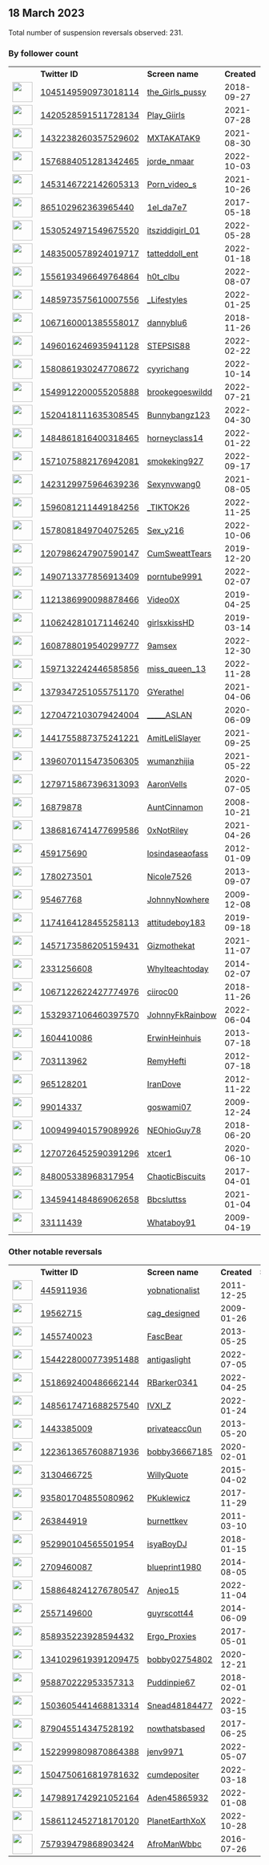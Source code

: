 
## 18 March 2023
Total number of suspension reversals observed: 231.

### By follower count
<table><tr><th></th><th align="left">Twitter ID</th><th align="left">Screen name</th>
<th align="left">Created</th><th align="left">Status</th><th align="left">Suspended</th><th align="left">Followers</th>
<tr><td><a href="https://pbs.twimg.com/profile_images/1587061014562066432/f_NGLFvn_normal.jpg"><img src="https://pbs.twimg.com/profile_images/1587061014562066432/f_NGLFvn_normal.jpg" width="40px" height="40px" align="center"/></a></td><td><a href="https://twitter.com/intent/user?user_id=1045149590973018114">1045149590973018114</a></td><td><a href="https://twitter.com/the_Girls_pussy">the_Girls_pussy</a></td><td>2018-09-27</td><td align="center"></td><td>2023-02-04</td><td>468178</td></tr>
<tr><td><a href="https://pbs.twimg.com/profile_images/1455764782196432896/N1fnybzG_normal.jpg"><img src="https://pbs.twimg.com/profile_images/1455764782196432896/N1fnybzG_normal.jpg" width="40px" height="40px" align="center"/></a></td><td><a href="https://twitter.com/intent/user?user_id=1420528591511728134">1420528591511728134</a></td><td><a href="https://twitter.com/Play_Giirls">Play_Giirls</a></td><td>2021-07-28</td><td align="center"></td><td>2023-02-04</td><td>345663</td></tr>
<tr><td><a href="https://pbs.twimg.com/profile_images/1579522936385347587/MQe2Uw5z_normal.jpg"><img src="https://pbs.twimg.com/profile_images/1579522936385347587/MQe2Uw5z_normal.jpg" width="40px" height="40px" align="center"/></a></td><td><a href="https://twitter.com/intent/user?user_id=1432238260357529602">1432238260357529602</a></td><td><a href="https://twitter.com/MXTAKATAK9">MXTAKATAK9</a></td><td>2021-08-30</td><td align="center"></td><td>2023-02-03</td><td>339427</td></tr>
<tr><td><a href="https://pbs.twimg.com/profile_images/1636936887859576832/Lld-VudS_normal.jpg"><img src="https://pbs.twimg.com/profile_images/1636936887859576832/Lld-VudS_normal.jpg" width="40px" height="40px" align="center"/></a></td><td><a href="https://twitter.com/intent/user?user_id=1576884051281342465">1576884051281342465</a></td><td><a href="https://twitter.com/jorde_nmaar">jorde_nmaar</a></td><td>2022-10-03</td><td align="center"></td><td>2023-02-04</td><td>313738</td></tr>
<tr><td><a href="https://pbs.twimg.com/profile_images/1636604651633008640/8fKDCbwJ_normal.jpg"><img src="https://pbs.twimg.com/profile_images/1636604651633008640/8fKDCbwJ_normal.jpg" width="40px" height="40px" align="center"/></a></td><td><a href="https://twitter.com/intent/user?user_id=1453146722142605313">1453146722142605313</a></td><td><a href="https://twitter.com/Porn_video_s">Porn_video_s</a></td><td>2021-10-26</td><td align="center"></td><td>2023-02-04</td><td>302174</td></tr>
<tr><td><a href="https://pbs.twimg.com/profile_images/1270676762607960064/NOzrFktV_normal.jpg"><img src="https://pbs.twimg.com/profile_images/1270676762607960064/NOzrFktV_normal.jpg" width="40px" height="40px" align="center"/></a></td><td><a href="https://twitter.com/intent/user?user_id=865102962363965440">865102962363965440</a></td><td><a href="https://twitter.com/1el_da7e7">1el_da7e7</a></td><td>2017-05-18</td><td align="center"></td><td>2022-08-15</td><td>253066</td></tr>
<tr><td><a href="https://pbs.twimg.com/profile_images/1636580331578101760/-lNkSU8w_normal.jpg"><img src="https://pbs.twimg.com/profile_images/1636580331578101760/-lNkSU8w_normal.jpg" width="40px" height="40px" align="center"/></a></td><td><a href="https://twitter.com/intent/user?user_id=1530524971549675520">1530524971549675520</a></td><td><a href="https://twitter.com/itsziddigirl_01">itsziddigirl_01</a></td><td>2022-05-28</td><td align="center"></td><td>2023-02-03</td><td>225918</td></tr>
<tr><td><a href="https://pbs.twimg.com/profile_images/1612151679918673922/1E_4cY6l_normal.jpg"><img src="https://pbs.twimg.com/profile_images/1612151679918673922/1E_4cY6l_normal.jpg" width="40px" height="40px" align="center"/></a></td><td><a href="https://twitter.com/intent/user?user_id=1483500578924019717">1483500578924019717</a></td><td><a href="https://twitter.com/tatteddoll_ent">tatteddoll_ent</a></td><td>2022-01-18</td><td align="center"></td><td>2023-02-04</td><td>223895</td></tr>
<tr><td><a href="https://pbs.twimg.com/profile_images/1575715618791170048/pg_7PSH3_normal.jpg"><img src="https://pbs.twimg.com/profile_images/1575715618791170048/pg_7PSH3_normal.jpg" width="40px" height="40px" align="center"/></a></td><td><a href="https://twitter.com/intent/user?user_id=1556193496649764864">1556193496649764864</a></td><td><a href="https://twitter.com/h0t_clbu">h0t_clbu</a></td><td>2022-08-07</td><td align="center"></td><td>2023-02-03</td><td>209735</td></tr>
<tr><td><a href="https://pbs.twimg.com/profile_images/1620653760765919233/811t2Pa-_normal.jpg"><img src="https://pbs.twimg.com/profile_images/1620653760765919233/811t2Pa-_normal.jpg" width="40px" height="40px" align="center"/></a></td><td><a href="https://twitter.com/intent/user?user_id=1485973575610007556">1485973575610007556</a></td><td><a href="https://twitter.com/_Lifestyles">_Lifestyles</a></td><td>2022-01-25</td><td align="center"></td><td>2023-02-03</td><td>199868</td></tr>
<tr><td><a href="https://pbs.twimg.com/profile_images/1636635235096862720/cPoMLsKy_normal.jpg"><img src="https://pbs.twimg.com/profile_images/1636635235096862720/cPoMLsKy_normal.jpg" width="40px" height="40px" align="center"/></a></td><td><a href="https://twitter.com/intent/user?user_id=1067160001385558017">1067160001385558017</a></td><td><a href="https://twitter.com/dannyblu6">dannyblu6</a></td><td>2018-11-26</td><td align="center"></td><td></td><td>152846</td></tr>
<tr><td><a href="https://pbs.twimg.com/profile_images/1573194526939697152/Hn_J7Zvl_normal.jpg"><img src="https://pbs.twimg.com/profile_images/1573194526939697152/Hn_J7Zvl_normal.jpg" width="40px" height="40px" align="center"/></a></td><td><a href="https://twitter.com/intent/user?user_id=1496016246935941128">1496016246935941128</a></td><td><a href="https://twitter.com/STEPSIS88">STEPSIS88</a></td><td>2022-02-22</td><td align="center"></td><td>2023-02-04</td><td>152176</td></tr>
<tr><td><a href="https://pbs.twimg.com/profile_images/1617043999411535874/DXz18Nb8_normal.jpg"><img src="https://pbs.twimg.com/profile_images/1617043999411535874/DXz18Nb8_normal.jpg" width="40px" height="40px" align="center"/></a></td><td><a href="https://twitter.com/intent/user?user_id=1580861930247708672">1580861930247708672</a></td><td><a href="https://twitter.com/cyyrichang">cyyrichang</a></td><td>2022-10-14</td><td align="center">🔒</td><td>2023-02-04</td><td>147899</td></tr>
<tr><td><a href="https://pbs.twimg.com/profile_images/1593657116857962498/ch7BIfv1_normal.jpg"><img src="https://pbs.twimg.com/profile_images/1593657116857962498/ch7BIfv1_normal.jpg" width="40px" height="40px" align="center"/></a></td><td><a href="https://twitter.com/intent/user?user_id=1549912200055205888">1549912200055205888</a></td><td><a href="https://twitter.com/brookegoeswildd">brookegoeswildd</a></td><td>2022-07-21</td><td align="center"></td><td>2023-02-04</td><td>144762</td></tr>
<tr><td><a href="https://pbs.twimg.com/profile_images/1520422560541855744/fR0yjHZR_normal.jpg"><img src="https://pbs.twimg.com/profile_images/1520422560541855744/fR0yjHZR_normal.jpg" width="40px" height="40px" align="center"/></a></td><td><a href="https://twitter.com/intent/user?user_id=1520418111635308545">1520418111635308545</a></td><td><a href="https://twitter.com/Bunnybangz123">Bunnybangz123</a></td><td>2022-04-30</td><td align="center"></td><td>2023-02-03</td><td>143837</td></tr>
<tr><td><a href="https://pbs.twimg.com/profile_images/1591417888380170241/0R9rSjYm_normal.jpg"><img src="https://pbs.twimg.com/profile_images/1591417888380170241/0R9rSjYm_normal.jpg" width="40px" height="40px" align="center"/></a></td><td><a href="https://twitter.com/intent/user?user_id=1484861816400318465">1484861816400318465</a></td><td><a href="https://twitter.com/horneyclass14">horneyclass14</a></td><td>2022-01-22</td><td align="center"></td><td>2023-02-03</td><td>139523</td></tr>
<tr><td><a href="https://pbs.twimg.com/profile_images/1613353076454490113/wXf44bOj_normal.jpg"><img src="https://pbs.twimg.com/profile_images/1613353076454490113/wXf44bOj_normal.jpg" width="40px" height="40px" align="center"/></a></td><td><a href="https://twitter.com/intent/user?user_id=1571075882176942081">1571075882176942081</a></td><td><a href="https://twitter.com/smokeking927">smokeking927</a></td><td>2022-09-17</td><td align="center"></td><td>2023-02-03</td><td>137422</td></tr>
<tr><td><a href="https://pbs.twimg.com/profile_images/1568872079503822855/hzuUGMDm_normal.jpg"><img src="https://pbs.twimg.com/profile_images/1568872079503822855/hzuUGMDm_normal.jpg" width="40px" height="40px" align="center"/></a></td><td><a href="https://twitter.com/intent/user?user_id=1423129975964639236">1423129975964639236</a></td><td><a href="https://twitter.com/Sexynvwang0">Sexynvwang0</a></td><td>2021-08-05</td><td align="center"></td><td>2023-02-03</td><td>129970</td></tr>
<tr><td><a href="https://pbs.twimg.com/profile_images/1596081526609178624/DQltT55t_normal.png"><img src="https://pbs.twimg.com/profile_images/1596081526609178624/DQltT55t_normal.png" width="40px" height="40px" align="center"/></a></td><td><a href="https://twitter.com/intent/user?user_id=1596081211449184256">1596081211449184256</a></td><td><a href="https://twitter.com/_TIKTOK26">_TIKTOK26</a></td><td>2022-11-25</td><td align="center"></td><td>2023-02-03</td><td>115984</td></tr>
<tr><td><a href="https://pbs.twimg.com/profile_images/1578082716935155712/6tkxTxJL_normal.jpg"><img src="https://pbs.twimg.com/profile_images/1578082716935155712/6tkxTxJL_normal.jpg" width="40px" height="40px" align="center"/></a></td><td><a href="https://twitter.com/intent/user?user_id=1578081849704075265">1578081849704075265</a></td><td><a href="https://twitter.com/Sex_y216">Sex_y216</a></td><td>2022-10-06</td><td align="center"></td><td>2023-02-04</td><td>113667</td></tr>
<tr><td><a href="https://pbs.twimg.com/profile_images/1218833533088612354/ahtl-qz9_normal.jpg"><img src="https://pbs.twimg.com/profile_images/1218833533088612354/ahtl-qz9_normal.jpg" width="40px" height="40px" align="center"/></a></td><td><a href="https://twitter.com/intent/user?user_id=1207986247907590147">1207986247907590147</a></td><td><a href="https://twitter.com/CumSweattTears">CumSweattTears</a></td><td>2019-12-20</td><td align="center"></td><td>2023-02-04</td><td>98706</td></tr>
<tr><td><a href="https://pbs.twimg.com/profile_images/1620725290984177664/muyCVMiD_normal.jpg"><img src="https://pbs.twimg.com/profile_images/1620725290984177664/muyCVMiD_normal.jpg" width="40px" height="40px" align="center"/></a></td><td><a href="https://twitter.com/intent/user?user_id=1490713377856913409">1490713377856913409</a></td><td><a href="https://twitter.com/porntube9991">porntube9991</a></td><td>2022-02-07</td><td align="center"></td><td>2023-02-04</td><td>58308</td></tr>
<tr><td><a href="https://pbs.twimg.com/profile_images/1616059940921135104/4eVN9hwD_normal.jpg"><img src="https://pbs.twimg.com/profile_images/1616059940921135104/4eVN9hwD_normal.jpg" width="40px" height="40px" align="center"/></a></td><td><a href="https://twitter.com/intent/user?user_id=1121386990098878466">1121386990098878466</a></td><td><a href="https://twitter.com/Video0X">Video0X</a></td><td>2019-04-25</td><td align="center"></td><td>2023-02-04</td><td>37149</td></tr>
<tr><td><a href="https://pbs.twimg.com/profile_images/1405118038190428160/ZP5JSLBv_normal.jpg"><img src="https://pbs.twimg.com/profile_images/1405118038190428160/ZP5JSLBv_normal.jpg" width="40px" height="40px" align="center"/></a></td><td><a href="https://twitter.com/intent/user?user_id=1106242810171146240">1106242810171146240</a></td><td><a href="https://twitter.com/girlsxkissHD">girlsxkissHD</a></td><td>2019-03-14</td><td align="center"></td><td>2023-02-04</td><td>33077</td></tr>
<tr><td><a href="https://pbs.twimg.com/profile_images/1613670997907103744/mf5SXk6R_normal.jpg"><img src="https://pbs.twimg.com/profile_images/1613670997907103744/mf5SXk6R_normal.jpg" width="40px" height="40px" align="center"/></a></td><td><a href="https://twitter.com/intent/user?user_id=1608788019540299777">1608788019540299777</a></td><td><a href="https://twitter.com/9amsex">9amsex</a></td><td>2022-12-30</td><td align="center"></td><td>2023-01-28</td><td>31543</td></tr>
<tr><td><a href="https://pbs.twimg.com/profile_images/1598542926962778112/p-Uk0MPz_normal.jpg"><img src="https://pbs.twimg.com/profile_images/1598542926962778112/p-Uk0MPz_normal.jpg" width="40px" height="40px" align="center"/></a></td><td><a href="https://twitter.com/intent/user?user_id=1597132242446585856">1597132242446585856</a></td><td><a href="https://twitter.com/miss_queen_13">miss_queen_13</a></td><td>2022-11-28</td><td align="center"></td><td>2023-02-03</td><td>30298</td></tr>
<tr><td><a href="https://pbs.twimg.com/profile_images/1490694401865228289/mBNlhX54_normal.jpg"><img src="https://pbs.twimg.com/profile_images/1490694401865228289/mBNlhX54_normal.jpg" width="40px" height="40px" align="center"/></a></td><td><a href="https://twitter.com/intent/user?user_id=1379347251055751170">1379347251055751170</a></td><td><a href="https://twitter.com/GYerathel">GYerathel</a></td><td>2021-04-06</td><td align="center"></td><td>2022-09-19</td><td>29741</td></tr>
<tr><td><a href="https://pbs.twimg.com/profile_images/1342393493440884737/PHjgBTxL_normal.jpg"><img src="https://pbs.twimg.com/profile_images/1342393493440884737/PHjgBTxL_normal.jpg" width="40px" height="40px" align="center"/></a></td><td><a href="https://twitter.com/intent/user?user_id=1270472103079424004">1270472103079424004</a></td><td><a href="https://twitter.com/_____ASLAN">_____ASLAN</a></td><td>2020-06-09</td><td align="center"></td><td>2022-07-26</td><td>18609</td></tr>
<tr><td><a href="https://pbs.twimg.com/profile_images/1591646041564008448/pBhzEPOs_normal.jpg"><img src="https://pbs.twimg.com/profile_images/1591646041564008448/pBhzEPOs_normal.jpg" width="40px" height="40px" align="center"/></a></td><td><a href="https://twitter.com/intent/user?user_id=1441755887375241221">1441755887375241221</a></td><td><a href="https://twitter.com/AmitLeliSlayer">AmitLeliSlayer</a></td><td>2021-09-25</td><td align="center"></td><td>2023-02-28</td><td>14637</td></tr>
<tr><td><a href="https://pbs.twimg.com/profile_images/1595613650903076865/iJvqe6KN_normal.jpg"><img src="https://pbs.twimg.com/profile_images/1595613650903076865/iJvqe6KN_normal.jpg" width="40px" height="40px" align="center"/></a></td><td><a href="https://twitter.com/intent/user?user_id=1396070115473506305">1396070115473506305</a></td><td><a href="https://twitter.com/wumanzhijia">wumanzhijia</a></td><td>2021-05-22</td><td align="center"></td><td>2023-02-04</td><td>10906</td></tr>
<tr><td><a href="https://pbs.twimg.com/profile_images/1426092677897072641/dThX-1KZ_normal.jpg"><img src="https://pbs.twimg.com/profile_images/1426092677897072641/dThX-1KZ_normal.jpg" width="40px" height="40px" align="center"/></a></td><td><a href="https://twitter.com/intent/user?user_id=1279715867396313093">1279715867396313093</a></td><td><a href="https://twitter.com/AaronVells">AaronVells</a></td><td>2020-07-05</td><td align="center"></td><td></td><td>9663</td></tr>
<tr><td><a href="https://pbs.twimg.com/profile_images/1381628593634226177/dI_di328_normal.jpg"><img src="https://pbs.twimg.com/profile_images/1381628593634226177/dI_di328_normal.jpg" width="40px" height="40px" align="center"/></a></td><td><a href="https://twitter.com/intent/user?user_id=16879878">16879878</a></td><td><a href="https://twitter.com/AuntCinnamon">AuntCinnamon</a></td><td>2008-10-21</td><td align="center"></td><td></td><td>7108</td></tr>
<tr><td><a href="https://pbs.twimg.com/profile_images/1619475100562079747/1b8gRyf5_normal.jpg"><img src="https://pbs.twimg.com/profile_images/1619475100562079747/1b8gRyf5_normal.jpg" width="40px" height="40px" align="center"/></a></td><td><a href="https://twitter.com/intent/user?user_id=1386816741477699586">1386816741477699586</a></td><td><a href="https://twitter.com/0xNotRiley">0xNotRiley</a></td><td>2021-04-26</td><td align="center"></td><td>2023-02-23</td><td>5532</td></tr>
<tr><td><a href="https://pbs.twimg.com/profile_images/900003331120271361/Kc8GGzeG_normal.jpg"><img src="https://pbs.twimg.com/profile_images/900003331120271361/Kc8GGzeG_normal.jpg" width="40px" height="40px" align="center"/></a></td><td><a href="https://twitter.com/intent/user?user_id=459175690">459175690</a></td><td><a href="https://twitter.com/losindaseaofass">losindaseaofass</a></td><td>2012-01-09</td><td align="center"></td><td>2023-02-04</td><td>3422</td></tr>
<tr><td><a href="https://pbs.twimg.com/profile_images/1620894170276667422/9XkEL7Rb_normal.jpg"><img src="https://pbs.twimg.com/profile_images/1620894170276667422/9XkEL7Rb_normal.jpg" width="40px" height="40px" align="center"/></a></td><td><a href="https://twitter.com/intent/user?user_id=1780273501">1780273501</a></td><td><a href="https://twitter.com/Nicole7526">Nicole7526</a></td><td>2013-09-07</td><td align="center"></td><td>2023-02-03</td><td>2811</td></tr>
<tr><td><a href="https://pbs.twimg.com/profile_images/1334463661356822534/kNz6cMrg_normal.jpg"><img src="https://pbs.twimg.com/profile_images/1334463661356822534/kNz6cMrg_normal.jpg" width="40px" height="40px" align="center"/></a></td><td><a href="https://twitter.com/intent/user?user_id=95467768">95467768</a></td><td><a href="https://twitter.com/JohnnyNowhere">JohnnyNowhere</a></td><td>2009-12-08</td><td align="center"></td><td></td><td>2731</td></tr>
<tr><td><a href="https://pbs.twimg.com/profile_images/1597565566528520192/weunSzvn_normal.jpg"><img src="https://pbs.twimg.com/profile_images/1597565566528520192/weunSzvn_normal.jpg" width="40px" height="40px" align="center"/></a></td><td><a href="https://twitter.com/intent/user?user_id=1174164128455258113">1174164128455258113</a></td><td><a href="https://twitter.com/attitudeboy183">attitudeboy183</a></td><td>2019-09-18</td><td align="center"></td><td>2022-12-24</td><td>2269</td></tr>
<tr><td><a href="https://pbs.twimg.com/profile_images/1587647436473901056/yQJibO9D_normal.jpg"><img src="https://pbs.twimg.com/profile_images/1587647436473901056/yQJibO9D_normal.jpg" width="40px" height="40px" align="center"/></a></td><td><a href="https://twitter.com/intent/user?user_id=1457173586205159431">1457173586205159431</a></td><td><a href="https://twitter.com/Gizmothekat">Gizmothekat</a></td><td>2021-11-07</td><td align="center"></td><td>2022-11-26</td><td>2124</td></tr>
<tr><td><a href="https://pbs.twimg.com/profile_images/1545649722035081216/tluFenPh_normal.jpg"><img src="https://pbs.twimg.com/profile_images/1545649722035081216/tluFenPh_normal.jpg" width="40px" height="40px" align="center"/></a></td><td><a href="https://twitter.com/intent/user?user_id=2331256608">2331256608</a></td><td><a href="https://twitter.com/WhyIteachtoday">WhyIteachtoday</a></td><td>2014-02-07</td><td align="center"></td><td>2022-11-21</td><td>2089</td></tr>
<tr><td><a href="https://pbs.twimg.com/profile_images/1635883823245279232/ZFvYR4J-_normal.jpg"><img src="https://pbs.twimg.com/profile_images/1635883823245279232/ZFvYR4J-_normal.jpg" width="40px" height="40px" align="center"/></a></td><td><a href="https://twitter.com/intent/user?user_id=1067122622427774976">1067122622427774976</a></td><td><a href="https://twitter.com/ciiroc00">ciiroc00</a></td><td>2018-11-26</td><td align="center"></td><td>2023-01-23</td><td>1990</td></tr>
<tr><td><a href="https://pbs.twimg.com/profile_images/1553820967243288579/UDysR3s0_normal.jpg"><img src="https://pbs.twimg.com/profile_images/1553820967243288579/UDysR3s0_normal.jpg" width="40px" height="40px" align="center"/></a></td><td><a href="https://twitter.com/intent/user?user_id=1532937106460397570">1532937106460397570</a></td><td><a href="https://twitter.com/JohnnyFkRainbow">JohnnyFkRainbow</a></td><td>2022-06-04</td><td align="center"></td><td>2022-08-17</td><td>1862</td></tr>
<tr><td><a href="https://pbs.twimg.com/profile_images/1526830254152634368/jOu5dKYm_normal.jpg"><img src="https://pbs.twimg.com/profile_images/1526830254152634368/jOu5dKYm_normal.jpg" width="40px" height="40px" align="center"/></a></td><td><a href="https://twitter.com/intent/user?user_id=1604410086">1604410086</a></td><td><a href="https://twitter.com/ErwinHeinhuis">ErwinHeinhuis</a></td><td>2013-07-18</td><td align="center">🔒</td><td>2023-02-03</td><td>1591</td></tr>
<tr><td><a href="https://pbs.twimg.com/profile_images/1377676286961799181/-jKwHIdw_normal.jpg"><img src="https://pbs.twimg.com/profile_images/1377676286961799181/-jKwHIdw_normal.jpg" width="40px" height="40px" align="center"/></a></td><td><a href="https://twitter.com/intent/user?user_id=703113962">703113962</a></td><td><a href="https://twitter.com/RemyHefti">RemyHefti</a></td><td>2012-07-18</td><td align="center"></td><td>2022-04-13</td><td>1568</td></tr>
<tr><td><a href="https://pbs.twimg.com/profile_images/1630980752530604055/YWuW515X_normal.jpg"><img src="https://pbs.twimg.com/profile_images/1630980752530604055/YWuW515X_normal.jpg" width="40px" height="40px" align="center"/></a></td><td><a href="https://twitter.com/intent/user?user_id=965128201">965128201</a></td><td><a href="https://twitter.com/IranDove">IranDove</a></td><td>2012-11-22</td><td align="center"></td><td>2023-03-09</td><td>1490</td></tr>
<tr><td><a href="https://pbs.twimg.com/profile_images/1635982571346735104/Gw2zltMq_normal.jpg"><img src="https://pbs.twimg.com/profile_images/1635982571346735104/Gw2zltMq_normal.jpg" width="40px" height="40px" align="center"/></a></td><td><a href="https://twitter.com/intent/user?user_id=99014337">99014337</a></td><td><a href="https://twitter.com/goswami07">goswami07</a></td><td>2009-12-24</td><td align="center"></td><td>2022-09-10</td><td>1424</td></tr>
<tr><td><a href="https://pbs.twimg.com/profile_images/1636462265766387712/AZuRpj0q_normal.jpg"><img src="https://pbs.twimg.com/profile_images/1636462265766387712/AZuRpj0q_normal.jpg" width="40px" height="40px" align="center"/></a></td><td><a href="https://twitter.com/intent/user?user_id=1009499401579089926">1009499401579089926</a></td><td><a href="https://twitter.com/NEOhioGuy78">NEOhioGuy78</a></td><td>2018-06-20</td><td align="center"></td><td></td><td>1381</td></tr>
<tr><td><a href="https://pbs.twimg.com/profile_images/1275091431485513731/rqhHBOJI_normal.jpg"><img src="https://pbs.twimg.com/profile_images/1275091431485513731/rqhHBOJI_normal.jpg" width="40px" height="40px" align="center"/></a></td><td><a href="https://twitter.com/intent/user?user_id=1270726452590391296">1270726452590391296</a></td><td><a href="https://twitter.com/xtcer1">xtcer1</a></td><td>2020-06-10</td><td align="center"></td><td>2023-02-06</td><td>1344</td></tr>
<tr><td><a href="https://pbs.twimg.com/profile_images/1597453689177899008/n7f6Cj-m_normal.jpg"><img src="https://pbs.twimg.com/profile_images/1597453689177899008/n7f6Cj-m_normal.jpg" width="40px" height="40px" align="center"/></a></td><td><a href="https://twitter.com/intent/user?user_id=848005338968317954">848005338968317954</a></td><td><a href="https://twitter.com/ChaoticBiscuits">ChaoticBiscuits</a></td><td>2017-04-01</td><td align="center"></td><td>2023-02-03</td><td>1340</td></tr>
<tr><td><a href="https://pbs.twimg.com/profile_images/1428576676229763080/qB7ej7Tt_normal.jpg"><img src="https://pbs.twimg.com/profile_images/1428576676229763080/qB7ej7Tt_normal.jpg" width="40px" height="40px" align="center"/></a></td><td><a href="https://twitter.com/intent/user?user_id=1345941484869062658">1345941484869062658</a></td><td><a href="https://twitter.com/Bbcsluttss">Bbcsluttss</a></td><td>2021-01-04</td><td align="center"></td><td>2023-02-03</td><td>1247</td></tr>
<tr><td><a href="https://pbs.twimg.com/profile_images/1600697350510501893/61RTeNSd_normal.jpg"><img src="https://pbs.twimg.com/profile_images/1600697350510501893/61RTeNSd_normal.jpg" width="40px" height="40px" align="center"/></a></td><td><a href="https://twitter.com/intent/user?user_id=33111439">33111439</a></td><td><a href="https://twitter.com/Whataboy91">Whataboy91</a></td><td>2009-04-19</td><td align="center"></td><td>2023-02-02</td><td>1242</td></tr>
</table>

### Other notable reversals
<table><tr><th></th><th align="left">Twitter ID</th><th align="left">Screen name</th>
<th align="left">Created</th><th align="left">Status</th><th align="left">Suspended</th><th align="left">Followers</th>
<tr><td><a href="https://pbs.twimg.com/profile_images/1578742489372139521/wByn0MDH_normal.jpg"><img src="https://pbs.twimg.com/profile_images/1578742489372139521/wByn0MDH_normal.jpg" width="40px" height="40px" align="center"/></a></td><td><a href="https://twitter.com/intent/user?user_id=445911936">445911936</a></td><td><a href="https://twitter.com/yobnationalist">yobnationalist</a></td><td>2011-12-25</td><td align="center">🔒</td><td>2022-12-12</td><td>301</td></tr>
<tr><td><a href="https://pbs.twimg.com/profile_images/1331326070985932800/fEySWtFj_normal.jpg"><img src="https://pbs.twimg.com/profile_images/1331326070985932800/fEySWtFj_normal.jpg" width="40px" height="40px" align="center"/></a></td><td><a href="https://twitter.com/intent/user?user_id=19562715">19562715</a></td><td><a href="https://twitter.com/cag_designed">cag_designed</a></td><td>2009-01-26</td><td align="center"></td><td>2023-03-15</td><td>474</td></tr>
<tr><td><a href="https://pbs.twimg.com/profile_images/1214344226986700800/p8KR3Vi0_normal.jpg"><img src="https://pbs.twimg.com/profile_images/1214344226986700800/p8KR3Vi0_normal.jpg" width="40px" height="40px" align="center"/></a></td><td><a href="https://twitter.com/intent/user?user_id=1455740023">1455740023</a></td><td><a href="https://twitter.com/FascBear">FascBear</a></td><td>2013-05-25</td><td align="center"></td><td>2022-12-19</td><td>304</td></tr>
<tr><td><a href="https://pbs.twimg.com/profile_images/1544281299849994240/7_0esjyQ_normal.jpg"><img src="https://pbs.twimg.com/profile_images/1544281299849994240/7_0esjyQ_normal.jpg" width="40px" height="40px" align="center"/></a></td><td><a href="https://twitter.com/intent/user?user_id=1544228000773951488">1544228000773951488</a></td><td><a href="https://twitter.com/antigaslight">antigaslight</a></td><td>2022-07-05</td><td align="center"></td><td>2022-12-18</td><td>203</td></tr>
<tr><td><a href="https://pbs.twimg.com/profile_images/1613274738939289600/CPa5ZBok_normal.jpg"><img src="https://pbs.twimg.com/profile_images/1613274738939289600/CPa5ZBok_normal.jpg" width="40px" height="40px" align="center"/></a></td><td><a href="https://twitter.com/intent/user?user_id=1518692400486662144">1518692400486662144</a></td><td><a href="https://twitter.com/RBarker0341">RBarker0341</a></td><td>2022-04-25</td><td align="center"></td><td>2023-03-10</td><td>393</td></tr>
<tr><td><a href="https://pbs.twimg.com/profile_images/1608163889543319556/lSU3TxtZ_normal.jpg"><img src="https://pbs.twimg.com/profile_images/1608163889543319556/lSU3TxtZ_normal.jpg" width="40px" height="40px" align="center"/></a></td><td><a href="https://twitter.com/intent/user?user_id=1485617471688257540">1485617471688257540</a></td><td><a href="https://twitter.com/IVXI_Z">IVXI_Z</a></td><td>2022-01-24</td><td align="center"></td><td>2023-01-17</td><td>205</td></tr>
<tr><td><a href="https://pbs.twimg.com/profile_images/1487346290275110913/dthnJ_vi_normal.jpg"><img src="https://pbs.twimg.com/profile_images/1487346290275110913/dthnJ_vi_normal.jpg" width="40px" height="40px" align="center"/></a></td><td><a href="https://twitter.com/intent/user?user_id=1443385009">1443385009</a></td><td><a href="https://twitter.com/privateacc0un">privateacc0un</a></td><td>2013-05-20</td><td align="center">🔒</td><td>2023-02-02</td><td>0</td></tr>
<tr><td><a href="https://pbs.twimg.com/profile_images/1583268931984408576/kuKTAL_0_normal.jpg"><img src="https://pbs.twimg.com/profile_images/1583268931984408576/kuKTAL_0_normal.jpg" width="40px" height="40px" align="center"/></a></td><td><a href="https://twitter.com/intent/user?user_id=1223613657608871936">1223613657608871936</a></td><td><a href="https://twitter.com/bobby36667185">bobby36667185</a></td><td>2020-02-01</td><td align="center"></td><td>2023-02-03</td><td>64</td></tr>
<tr><td><a href="https://pbs.twimg.com/profile_images/779683979234578432/sKyamxEc_normal.jpg"><img src="https://pbs.twimg.com/profile_images/779683979234578432/sKyamxEc_normal.jpg" width="40px" height="40px" align="center"/></a></td><td><a href="https://twitter.com/intent/user?user_id=3130466725">3130466725</a></td><td><a href="https://twitter.com/WillyQuote">WillyQuote</a></td><td>2015-04-02</td><td align="center">🔒</td><td>2023-02-03</td><td>65</td></tr>
<tr><td><a href="https://pbs.twimg.com/profile_images/993050622168616960/gFA640M2_normal.jpg"><img src="https://pbs.twimg.com/profile_images/993050622168616960/gFA640M2_normal.jpg" width="40px" height="40px" align="center"/></a></td><td><a href="https://twitter.com/intent/user?user_id=935801704855080962">935801704855080962</a></td><td><a href="https://twitter.com/PKuklewicz">PKuklewicz</a></td><td>2017-11-29</td><td align="center"></td><td>2023-02-03</td><td>691</td></tr>
<tr><td><a href="https://abs.twimg.com/sticky/default_profile_images/default_profile_normal.png"><img src="https://abs.twimg.com/sticky/default_profile_images/default_profile_normal.png" width="40px" height="40px" align="center"/></a></td><td><a href="https://twitter.com/intent/user?user_id=263844919">263844919</a></td><td><a href="https://twitter.com/burnettkev">burnettkev</a></td><td>2011-03-10</td><td align="center">🔒</td><td>2022-11-28</td><td>0</td></tr>
<tr><td><a href="https://pbs.twimg.com/profile_images/1345961471545634819/rvw55iSy_normal.jpg"><img src="https://pbs.twimg.com/profile_images/1345961471545634819/rvw55iSy_normal.jpg" width="40px" height="40px" align="center"/></a></td><td><a href="https://twitter.com/intent/user?user_id=952990104565501954">952990104565501954</a></td><td><a href="https://twitter.com/isyaBoyDJ">isyaBoyDJ</a></td><td>2018-01-15</td><td align="center">🔒</td><td>2023-02-03</td><td>6</td></tr>
<tr><td><a href="https://pbs.twimg.com/profile_images/919987862866726912/TSyVWim1_normal.jpg"><img src="https://pbs.twimg.com/profile_images/919987862866726912/TSyVWim1_normal.jpg" width="40px" height="40px" align="center"/></a></td><td><a href="https://twitter.com/intent/user?user_id=2709460087">2709460087</a></td><td><a href="https://twitter.com/blueprint1980">blueprint1980</a></td><td>2014-08-05</td><td align="center"></td><td>2023-02-03</td><td>432</td></tr>
<tr><td><a href="https://pbs.twimg.com/profile_images/1594764116144828417/IVgnAMFu_normal.jpg"><img src="https://pbs.twimg.com/profile_images/1594764116144828417/IVgnAMFu_normal.jpg" width="40px" height="40px" align="center"/></a></td><td><a href="https://twitter.com/intent/user?user_id=1588648241276780547">1588648241276780547</a></td><td><a href="https://twitter.com/Anjeo15">Anjeo15</a></td><td>2022-11-04</td><td align="center"></td><td>2023-01-25</td><td>20</td></tr>
<tr><td><a href="https://pbs.twimg.com/profile_images/1134224736685350912/1kAYUJ4M_normal.jpg"><img src="https://pbs.twimg.com/profile_images/1134224736685350912/1kAYUJ4M_normal.jpg" width="40px" height="40px" align="center"/></a></td><td><a href="https://twitter.com/intent/user?user_id=2557149600">2557149600</a></td><td><a href="https://twitter.com/guyrscott44">guyrscott44</a></td><td>2014-06-09</td><td align="center"></td><td>2023-03-01</td><td>75</td></tr>
<tr><td><a href="https://pbs.twimg.com/profile_images/1136811711560704001/jcmEXjMP_normal.jpg"><img src="https://pbs.twimg.com/profile_images/1136811711560704001/jcmEXjMP_normal.jpg" width="40px" height="40px" align="center"/></a></td><td><a href="https://twitter.com/intent/user?user_id=858935223928594432">858935223928594432</a></td><td><a href="https://twitter.com/Ergo_Proxies">Ergo_Proxies</a></td><td>2017-05-01</td><td align="center"></td><td>2023-02-03</td><td>177</td></tr>
<tr><td><a href="https://pbs.twimg.com/profile_images/1357333588681842692/jPcG_n8-_normal.jpg"><img src="https://pbs.twimg.com/profile_images/1357333588681842692/jPcG_n8-_normal.jpg" width="40px" height="40px" align="center"/></a></td><td><a href="https://twitter.com/intent/user?user_id=1341029619391209475">1341029619391209475</a></td><td><a href="https://twitter.com/bobby02754802">bobby02754802</a></td><td>2020-12-21</td><td align="center"></td><td>2023-02-03</td><td>23</td></tr>
<tr><td><a href="https://pbs.twimg.com/profile_images/1604333774149492738/g_7nh1Z8_normal.jpg"><img src="https://pbs.twimg.com/profile_images/1604333774149492738/g_7nh1Z8_normal.jpg" width="40px" height="40px" align="center"/></a></td><td><a href="https://twitter.com/intent/user?user_id=958870222953357313">958870222953357313</a></td><td><a href="https://twitter.com/Puddinpie67">Puddinpie67</a></td><td>2018-02-01</td><td align="center"></td><td>2023-02-15</td><td>442</td></tr>
<tr><td><a href="https://abs.twimg.com/sticky/default_profile_images/default_profile_normal.png"><img src="https://abs.twimg.com/sticky/default_profile_images/default_profile_normal.png" width="40px" height="40px" align="center"/></a></td><td><a href="https://twitter.com/intent/user?user_id=1503605441468813314">1503605441468813314</a></td><td><a href="https://twitter.com/Snead48184477">Snead48184477</a></td><td>2022-03-15</td><td align="center"></td><td>2023-02-03</td><td>70</td></tr>
<tr><td><a href="https://pbs.twimg.com/profile_images/1621736029094035457/6qUovI9t_normal.jpg"><img src="https://pbs.twimg.com/profile_images/1621736029094035457/6qUovI9t_normal.jpg" width="40px" height="40px" align="center"/></a></td><td><a href="https://twitter.com/intent/user?user_id=879045514347528192">879045514347528192</a></td><td><a href="https://twitter.com/nowthatsbased">nowthatsbased</a></td><td>2017-06-25</td><td align="center">🔒</td><td>2023-02-04</td><td>0</td></tr>
<tr><td><a href="https://pbs.twimg.com/profile_images/1522999953139843078/dXBGw2OU_normal.png"><img src="https://pbs.twimg.com/profile_images/1522999953139843078/dXBGw2OU_normal.png" width="40px" height="40px" align="center"/></a></td><td><a href="https://twitter.com/intent/user?user_id=1522999809870864388">1522999809870864388</a></td><td><a href="https://twitter.com/jenv9971">jenv9971</a></td><td>2022-05-07</td><td align="center"></td><td>2023-02-20</td><td>678</td></tr>
<tr><td><a href="https://abs.twimg.com/sticky/default_profile_images/default_profile_normal.png"><img src="https://abs.twimg.com/sticky/default_profile_images/default_profile_normal.png" width="40px" height="40px" align="center"/></a></td><td><a href="https://twitter.com/intent/user?user_id=1504750616819781632">1504750616819781632</a></td><td><a href="https://twitter.com/cumdepositer">cumdepositer</a></td><td>2022-03-18</td><td align="center"></td><td>2023-02-03</td><td>23</td></tr>
<tr><td><a href="https://abs.twimg.com/sticky/default_profile_images/default_profile_normal.png"><img src="https://abs.twimg.com/sticky/default_profile_images/default_profile_normal.png" width="40px" height="40px" align="center"/></a></td><td><a href="https://twitter.com/intent/user?user_id=1479891742921052164">1479891742921052164</a></td><td><a href="https://twitter.com/Aden45865932">Aden45865932</a></td><td>2022-01-08</td><td align="center"></td><td>2023-02-04</td><td>11</td></tr>
<tr><td><a href="https://pbs.twimg.com/profile_images/1586129007648673792/f7yiQDnr_normal.jpg"><img src="https://pbs.twimg.com/profile_images/1586129007648673792/f7yiQDnr_normal.jpg" width="40px" height="40px" align="center"/></a></td><td><a href="https://twitter.com/intent/user?user_id=1586112452718170120">1586112452718170120</a></td><td><a href="https://twitter.com/PlanetEarthXoX">PlanetEarthXoX</a></td><td>2022-10-28</td><td align="center"></td><td>2023-01-30</td><td>126</td></tr>
<tr><td><a href="https://pbs.twimg.com/profile_images/757948834542608384/IRNpReFz_normal.jpg"><img src="https://pbs.twimg.com/profile_images/757948834542608384/IRNpReFz_normal.jpg" width="40px" height="40px" align="center"/></a></td><td><a href="https://twitter.com/intent/user?user_id=757939479868903424">757939479868903424</a></td><td><a href="https://twitter.com/AfroManWbbc">AfroManWbbc</a></td><td>2016-07-26</td><td align="center"></td><td>2023-02-04</td><td>700</td></tr>
</table>

